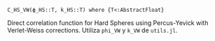 ```
C_HS_VW(ϕ_HS::T, k_HS::T) where {T<:AbstractFloat}
```

Direct correlation function for Hard Spheres using Percus-Yevick with Verlet-Weiss corrections. Utiliza `phi_VW` y `k_VW` de `utils.jl`.
